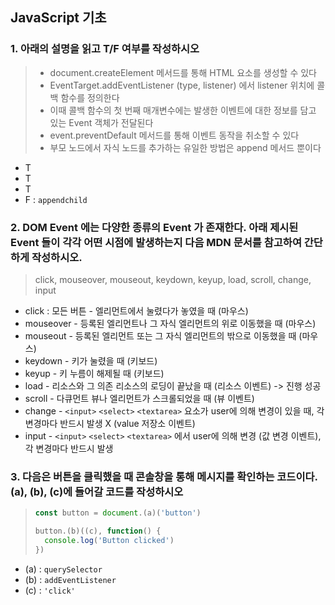 ## JavaScript 기초

### 1. 아래의 설명을 읽고 T/F 여부를 작성하시오

> - document.createElement 메서드를 통해 HTML 요소를 생성할 수 있다
> - EventTarget.addEventListener (type, listener) 에서 listener 위치에 콜백 함수를 정의한다 
> - 이때 콜백 함수의 첫 번째 매개변수에는 발생한 이벤트에 대한 정보를 담고 있는 Event 객체가 전달된다
> - event.preventDefault 메서드를 통해 이벤트 동작을 취소할 수 있다
> - 부모 노드에서 자식 노드를 추가하는 유일한 방법은 append 메서드 뿐이다

- T
- T
- T
- F : `appendchild`



### 2. DOM Event 에는 다양한 종류의 Event 가 존재한다. 아래 제시된 Event 들이 각각 어떤 시점에 발생하는지 다음 MDN 문서를 참고하여 간단하게 작성하시오.

> click, mouseover, mouseout, keydown, keyup, load, scroll, change, input

- click : 모든 버튼 - 엘리먼트에서 눌렸다가 놓였을 때 (마우스) 
- mouseover - 등록된 엘리먼트나 그 자식 엘리먼트의 위로 이동했을 때 (마우스)
- mouseout - 등록된 엘리먼트 또는 그 자식 엘리먼트의 밖으로 이동했을 때 (마우스)
- keydown - 키가 눌렸을 때 (키보드)
- keyup - 키 누름이 해제될 때 (키보드)
- load - 리소스와 그 의존 리소스의 로딩이 끝났을 때 (리소스 이벤트) -> 진행 성공
- scroll - 다큐먼트 뷰나 엘리먼트가 스크롤되었을 때 (뷰 이벤트)
- change - `<input>` `<select>` `<textarea>` 요소가 user에 의해 변경이 있을 때,  각 변경마다 반드시 발생 X (value 저장소 이벤트)
- input - `<input>` `<select>` `<textarea>` 에서 user에 의해 변경 (값 변경 이벤트), 각 변경마다 반드시 발생



### 3. 다음은 버튼을 클릭했을 때 콘솔창을 통해 메시지를 확인하는 코드이다. (a), (b), (c)에 들어갈 코드를 작성하시오

> ```javascript
> const button = document.(a)('button')
> 
> button.(b)((c), function() {
>   console.log('Button clicked')
> })
> ```

- (a) : `querySelector`
- (b) : `addEventListener`
- (c) : `'click'`

